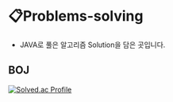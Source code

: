 # 📋Problems-solving

- JAVA로 풀은 알고리즘 Solution을 담은 곳입니다.
## BOJ

<p>
  
[![Solved.ac Profile](http://mazassumnida.wtf/api/v2/generate_badge?boj=qorwnsmj)](https://solved.ac/qorwnsmj/)
</p>
